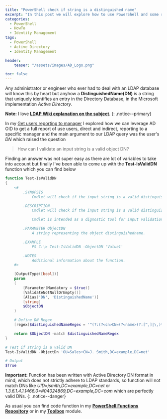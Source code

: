 ```yaml
---
title: "PowerShell check if string is a distinguished name"
excerpt: "In this post we will explore how to use PowerShell and some regex magic to check if a string is a valid distinguishedName (DN)"
categories:
  - PowerShell
  - HowTo
  - Identity Management
tags:
  - PowerShell
  - Active Directory
  - Identity Management

header:
    teaser: "/assets/images/AD_Logo.png"

toc: false
---
```


Any administrator or engineer who ever had to deal with an LDAP database will know this by heart but anyhow a **DistinguishedName(DN)** is a string that uniquely identifies an entry in the Directory Database, in the Microsoft implementation *Active Directory*.

**Note:** I love **[LDAP Wiki explanation on the subject](https://ldapwiki.com/wiki/Distinguished%20Names)**.
{: .notice--primary}

In my [Get users reporting to manager](https://pscustomobject.github.io/powershell/howto/identity%20management/Active-Directory-Get-Report-Chain/) I explored how we can leverage AD OID to get a full report of use users, direct and indirect, reporting to a specific manager and the main argument to our LDAP query was the user's *DN* which raised the question

> How can I validate an input string is a valid object DN?

Finding an answer was not super easy as there are lot of variables to take into account but finally I've been able to come up with the **Test-IsValidDN** function which you can find below

```powershell
function Test-IsValidDN
{
    <#
        .SYNOPSIS
            Cmdlet will check if the input string is a valid distinguishedname.

        .DESCRIPTION
            Cmdlet will check if the input string is a valid distinguishedname.

            Cmdlet is intended as a dignostic tool for input validation

        .PARAMETER ObjectDN
            A string representing the object distinguishedname.

        .EXAMPLE
            PS C:\> Test-IsValidDN -ObjectDN 'Value1'

        .NOTES
            Additional information about the function.
    #>

    [OutputType([bool])]
    param
    (
        [Parameter(Mandatory = $true)]
        [ValidateNotNullOrEmpty()]
        [Alias('DN', 'DistinguishedName')]
        [string]
        $ObjectDN
    )

    # Define DN Regex
    [regex]$distinguishedNameRegex = '^(?:(?<cn>CN=(?<name>(?:[^,]|\,)*)),)?(?:(?<path>(?:(?:CN|OU)=(?:[^,]|\,)+,?)+),)?(?<domain>(?:DC=(?:[^,]|\,)+,?)+)$'

    return $ObjectDN -match $distinguishedNameRegex
}

# Test if string is a valid DN
Test-IsValidDN -ObjectDn 'OU=Sales+CN=J. Smith,DC=example,DC=net'

# Output
$True
```

**Important:** Function has been written with Active Directory DN format in mind, which does not strictly adhere to LDAP standards, so function will not match DNs like *UID=jsmith,DC=example,DC=net* or *1.3.6.1.4.1.1466.0=#04024869,DC=example,DC=com* which are perfectly valid DNs.
{: .notice--danger}

As usual you can find code function in my **[PowerShell Functions Repository](https://github.com/PsCustomObject/PowerShell-Functions)** or in my **[Toolbox](https://github.com/PsCustomObject/IT-ToolBox)** module.

